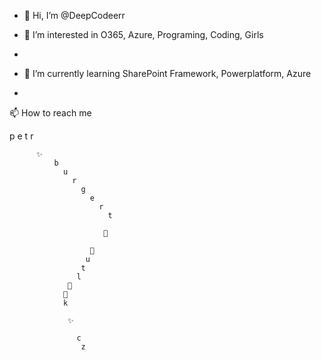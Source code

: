 - 👋 Hi, I’m @DeepCodeerr

- 👀 I’m interested in O365, Azure, Programing, Coding, Girls
-
- 🌱 I’m currently learning SharePoint Framework, Powerplatform, Azure
-
📫 How to reach me
<!------>    
<!------>    
<!------>    
  p
    e
      t
        r

          ✨
              b
                u
                  r
                    g
                      e
                        r
                          t
<!------>     
                         👀
<!------>        
                      👋
                     u
                    t
                   l
                 👋
                👋
                k
<!------> 
                 ✨
<!------> 
                   c
                    z
